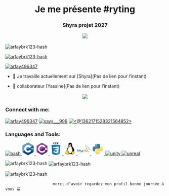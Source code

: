 <h1 align="center">Je me présente #ryting</h1>
<h3 align="center">Shyra projet 2027</h3>
<!-- Intro -->
<p style="margin: 15px;" align="center">
       <img src="https://readme-typing-svg.herokuapp.com?duration=2000&color=ffffffcenter=true&vCenter=true&lines=Developpeur+Yasines+ryting;+Termux+Python">
<p align="left"> <img src="https://komarev.com/ghpvc/?username=arfaybrk123-hash&label=Profile%20views&color=0e75b6&style=flat" alt="arfaybrk123-hash" /> </p>

<p align="left"> <a href="https://github.com/ryo-ma/github-profile-trophy"><img src="https://github-profile-trophy.vercel.app/?username=arfaybrk123-hash" alt="arfaybrk123-hash" /></a> </p>

<p align="left"> <a href="https://twitter.com/arfay496347" target="blank"><img src="https://img.shields.io/twitter/follow/arfay496347?logo=twitter&style=for-the-badge" alt="arfay496347" /></a> </p>

- 🔧 Je travaille actuellement sur [Shyra](Pas de lien pour l’instant)

- 🤝 collaborateur [Yassine](Pas de lien pour l’instant)
<p align="center">
    <img align="center" src="https://media.giphy.com/media/z5iCvo1oCbqt7ukMQs/giphy.gif">
</p>

<h3 align="left">Connect with me:</h3>
<p align="left">
<a href="https://twitter.com/arfay496347" target="blank"><img align="center" src="https://raw.githubusercontent.com/rahuldkjain/github-profile-readme-generator/master/src/images/icons/Social/twitter.svg" alt="arfay496347" height="30" width="40" /></a>
<a href="https://instagram.com/says___999" target="blank"><img align="center" src="https://raw.githubusercontent.com/rahuldkjain/github-profile-readme-generator/master/src/images/icons/Social/instagram.svg" alt="says___999" height="30" width="40" /></a>
<a href="https://discord.gg/<@1362171528321564852>" target="blank"><img align="center" src="https://raw.githubusercontent.com/rahuldkjain/github-profile-readme-generator/master/src/images/icons/Social/discord.svg" alt="<@1362171528321564852>" height="30" width="40" /></a>
</p>

<h3 align="left">Languages and Tools:</h3>
<p align="left"> <a href="https://www.gnu.org/software/bash/" target="_blank" rel="noreferrer"> <img src="https://www.vectorlogo.zone/logos/gnu_bash/gnu_bash-icon.svg" alt="bash" width="40" height="40"/> </a> <a href="https://www.w3schools.com/cpp/" target="_blank" rel="noreferrer"> <img src="https://raw.githubusercontent.com/devicons/devicon/master/icons/cplusplus/cplusplus-original.svg" alt="cplusplus" width="40" height="40"/> </a> <a href="https://www.w3schools.com/cs/" target="_blank" rel="noreferrer"> <img src="https://raw.githubusercontent.com/devicons/devicon/master/icons/csharp/csharp-original.svg" alt="csharp" width="40" height="40"/> </a> <a href="https://www.w3schools.com/css/" target="_blank" rel="noreferrer"> <img src="https://raw.githubusercontent.com/devicons/devicon/master/icons/css3/css3-original-wordmark.svg" alt="css3" width="40" height="40"/> </a> <a href="https://www.linux.org/" target="_blank" rel="noreferrer"> <img src="https://raw.githubusercontent.com/devicons/devicon/master/icons/linux/linux-original.svg" alt="linux" width="40" height="40"/> </a> <a href="https://www.mysql.com/" target="_blank" rel="noreferrer"> <img src="https://raw.githubusercontent.com/devicons/devicon/master/icons/mysql/mysql-original-wordmark.svg" alt="mysql" width="40" height="40"/> </a> <a href="https://www.python.org" target="_blank" rel="noreferrer"> <img src="https://raw.githubusercontent.com/devicons/devicon/master/icons/python/python-original.svg" alt="python" width="40" height="40"/> </a> <a href="https://unity.com/" target="_blank" rel="noreferrer"> <img src="https://www.vectorlogo.zone/logos/unity3d/unity3d-icon.svg" alt="unity" width="40" height="40"/> </a> <a href="https://unrealengine.com/" target="_blank" rel="noreferrer"> <img src="https://raw.githubusercontent.com/kenangundogan/fontisto/036b7eca71aab1bef8e6a0518f7329f13ed62f6b/icons/svg/brand/unreal-engine.svg" alt="unreal" width="40" height="40"/> </a> </p>

<p><img align="left" src="https://github-readme-stats.vercel.app/api/top-langs?username=arfaybrk123-hash&show_icons=true&locale=en&layout=compact" alt="arfaybrk123-hash" /></p>

<p>&nbsp;<img align="center" src="https://github-readme-stats.vercel.app/api?username=arfaybrk123-hash&show_icons=true&locale=en" alt="arfaybrk123-hash" /></p>

<p><img align="center" src="https://github-readme-streak-stats.herokuapp.com/?user=arfaybrk123-hash&" alt="arfaybrk123-hash" /></p>

                         merci d’avoir regardez mon profil bonne journée à vous 😀
